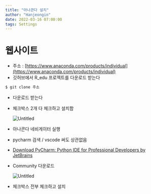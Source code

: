 ```yaml
---
title: "아나콘다 설치"
author: "Hanjeongin"
date: 2022-03-16 07:00:00
tags: Settings
---
```


# 웹사이트

- 주소 : [https://www.anaconda.com/products/individual](https://www.anaconda.com/products/individual)
- 깃허브에서 R_edu 프로젝트를 다운로드 받는다

```bash
$ git clone 주소
```

- 다운로드 받는다
- 체크박스 2개 다 체크하고 설치함

    ![Untitled](/images/anaconda_install/Untitled.png)
    
- 아나콘다 네비게이터 실행
- pycharm 검색 / vscode 써도 상관없음
- [Download PyCharm: Python IDE for Professional Developers by JetBrains](https://www.jetbrains.com/pycharm/download/#section=windows)
- Community 다운로드
    
    ![Untitled](/images/anaconda_install/Untitled%201.png)
    
- 체크박스 전부 체크하고 설치